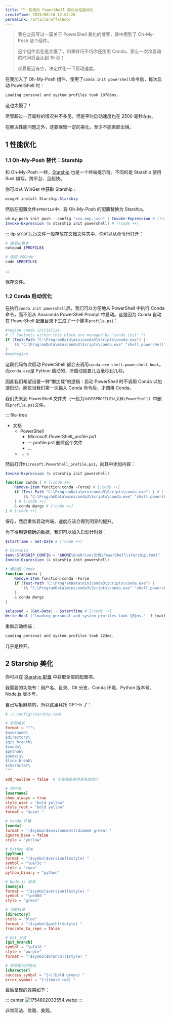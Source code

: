 ```yaml
---
title: 下一阶段的 PowerShell 美化与性能优化
createTime: 2025/08/10 12:07:20
permalink: /article/affxl6db/
---
```


> 我在之前写过一篇关于 PowerShell 美化的博客，其中用到了 Oh-My-Posh 这个组件。
>
> 这个组件实在是太慢了，如果好巧不巧你还使用 Conda，那么一次冷启动的时间将会达到 10 秒！
>
> 趁着最近有空，决定优化一下启动速度。

<!-- more -->

在我加入了 Oh-My-Posh 组件、使用了`conda init powershell`命令后，每次启动 PowerShell 时：

```txt
Loading personal and system profiles took 10786ms.
```

这也太慢了！

尽管超过一万毫秒的情况并不多见，但是平时启动速度也在 2500 毫秒左右。

在解决性能问题之外，还要保留一定的美化，至少不能素颜出镜。

## 1 性能优化

### 1.1 Oh-My-Posh 替代：Starship

和 Oh-My-Posh 一样，[Starship](https://starship.rs/zh-CN/) 也是一个终端提示符。不同的是 Starship 使用 Rust 编写，跨平台、且超快。

你可以从 WinGet 中获取 Starship：

```powershell
winget install Starship.Starship
```

然后在配置文件`$PROFILE`中，将 Oh-My-Posh 的配置替换为 Starship。

```ps1
oh-my-posh init pwsh --config "xxx.omp.json" | Invoke-Expression # [!code --]
Invoke-Expression (& starship init powershell) # [!code ++]
```

::: tip
`$PROFILE$`文件一般存放在文档文件夹中，你可以从命令行打开：

```powershell
# 使用记事本
notepad $PROFILE$

# 使用 VSCode
code $PROFILE$
```
:::

保存文件。

### 1.2 Conda 启动优化

在执行`conda init powershell`后，我们可以方便地从 PowerShell 中执行 Conda 命令，而不用从 Anaconda PowerShell Prompt 中启动。这是因为 Conda 自动在 PowerShell 配置目录下生成了一个脚本`profile.ps1`：

```powershell
#region conda initialize
# !! Contents within this block are managed by 'conda init' !!
If (Test-Path "C:\ProgramData\miniconda3\Scripts\conda.exe") {
    (& "C:\ProgramData\miniconda3\Scripts\conda.exe" "shell.powershell" "hook") | Out-String | ?{$_} | Invoke-Expression
}
#endregion
```

这段代码每次启动 PowerShell 都会去调用`conda.exe shell.powershell hook`，而`conda.exe`是 Python 启动的，冷启动就要几百毫秒到几秒。

因此我们希望设置一种“懒加载”的逻辑：启动 PowerShell 时不调用 Conda 以加速启动，而仅当我们第一次输入 Conda 命令后，才调用 Conda。

我们先来到 PowerShell 文件夹（一般为`%USERPROFILE%\文档\PowerShell`）中删除`profile.ps1`文件。

::: file-tree
- 文档
  - PowerShell
    - Microsoft.PowerShell_profile.ps1
    - -- profile.ps1 删除这个文件
    - ...
  - ...
:::

然后打开`Microsoft.PowerShell_profile.ps1`，向其中添加内容：

```powershell
Invoke-Expression (& starship init powershell)

function conda { # [!code ++]
    Remove-Item function:conda -Force）# [!code ++]
    if (Test-Path "C:\ProgramData\miniconda3\Scripts\conda.exe") { # [!code ++]
        (& "C:\ProgramData\miniconda3\Scripts\conda.exe" "shell.powershell" "hook") | Out-String |  Where-Object { $_ } | Invoke-Expression # [!code ++]
    } # [!code ++]
    & conda @args # [!code ++]
} # [!code ++]
```

保存，然后重新启动终端，速度应该会得到明显的提升。

为了得到更精确的数据，我们可以加入启动计时器：

```powershell
$startTime = Get-Date # [!code ++]

# Starship
$env:STARSHIP_CONFIG = "$HOME\OneDrive\文档\PowerShell\starship.toml"
Invoke-Expression (& starship init powershell)

# 懒加载 Conda
function conda {
    Remove-Item function:conda -Force
    if (Test-Path "C:\ProgramData\miniconda3\Scripts\conda.exe") {
        (& "C:\ProgramData\miniconda3\Scripts\conda.exe" "shell.powershell" "hook") | Out-String | Where-Object { $_ } | Invoke-Expression
    }
    & conda @args
}

$elapsed = (Get-Date) - $startTime # [!code ++]
Write-Host ("Loading personal and system profiles took {0}ms." -f [math]::Round($elapsed.TotalMilliseconds)) -ForegroundColor Yellow # [!code ++]
```

重新启动终端：

```txt
Loading personal and system profiles took 223ms.
```

几乎是秒开。

## 2 Starship 美化

你可以在 [Starship 配置](https://starship.rs/zh-CN/config/) 中获取全部的配置项。

我需要的功能有：用户名、目录、Git 分支、Conda 环境、Python 版本号、Node.js 版本号。

自己写挺麻烦的，所以这里拜托 GPT-5 了：

```toml :collapsed-lines
# ~/.config/starship.toml

# 全局格式
format = """\
$username\
$directory\
$git_branch\
$conda\
$python\
$nodejs\
$line_break\
$character\
"""

add_newline = false  # 不在每条命令后多加空行

# 用户名
[username]
show_always = true
style_user = "bold yellow"
style_root = "bold yellow"
format = "$user "

# Conda 环境
[conda]
format = '[$symbol$environment](dimmed green) '
ignore_base = false
style = "yellow"

# Python 版本
[python]
format = "[$symbol$version]($style) "
symbol = "\ue73c "
style = "cyan"
python_binary = "python"

# Node.js 版本
[nodejs]
format = "[$symbol$version]($style) "
symbol = "\ued0d "
style = "green"

# 当前目录
[directory]
style = "blue"
format = "[$symbol$path]($style) "
truncate_to_repo = false

# Git 分支
[git_branch]
symbol = "\uf418 "
style = "purple"
format = "[$symbol$branch]($style) "

# 命令提示符箭头
[character]
success_symbol = "[➜](bold green) "
error_symbol = "[➜](bold red) "
```

最后呈现的效果如下：

::: center
![1754802033554.webp](https://oss.yoake.cc/yoyopics/article/1754802033554.webp) 
:::

非常简洁、优雅、美观。